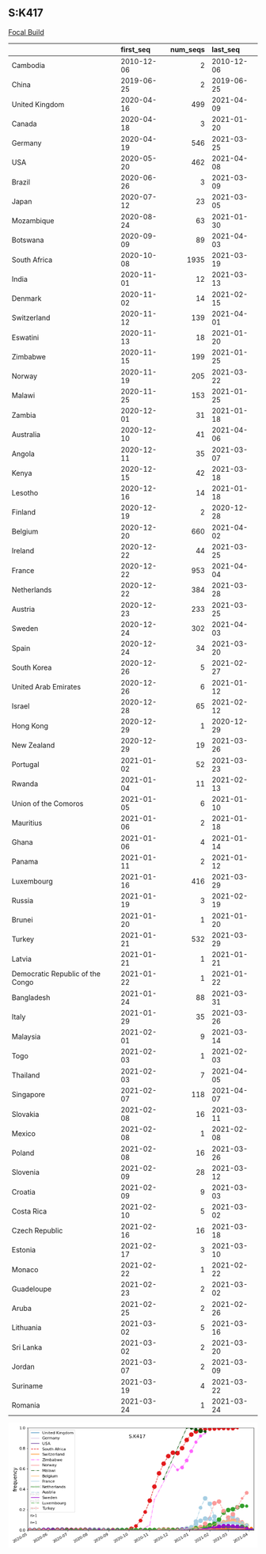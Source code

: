 

## S:K417
[Focal Build](https://nextstrain.org/groups/neherlab/ncov/S.K417?c=gt-S_417)

|                                  | first_seq   |   num_seqs | last_seq   |
|:---------------------------------|:------------|-----------:|:-----------|
| Cambodia                         | 2010-12-06  |          2 | 2010-12-06 |
| China                            | 2019-06-25  |          2 | 2019-06-25 |
| United Kingdom                   | 2020-04-16  |        499 | 2021-04-09 |
| Canada                           | 2020-04-18  |          3 | 2021-01-20 |
| Germany                          | 2020-04-19  |        546 | 2021-03-25 |
| USA                              | 2020-05-20  |        462 | 2021-04-08 |
| Brazil                           | 2020-06-26  |          3 | 2021-03-09 |
| Japan                            | 2020-07-12  |         23 | 2021-03-05 |
| Mozambique                       | 2020-08-24  |         63 | 2021-01-30 |
| Botswana                         | 2020-09-09  |         89 | 2021-04-03 |
| South Africa                     | 2020-10-08  |       1935 | 2021-03-19 |
| India                            | 2020-11-01  |         12 | 2021-03-13 |
| Denmark                          | 2020-11-02  |         14 | 2021-02-15 |
| Switzerland                      | 2020-11-12  |        139 | 2021-04-01 |
| Eswatini                         | 2020-11-13  |         18 | 2021-01-20 |
| Zimbabwe                         | 2020-11-15  |        199 | 2021-01-25 |
| Norway                           | 2020-11-19  |        205 | 2021-03-22 |
| Malawi                           | 2020-11-25  |        153 | 2021-01-25 |
| Zambia                           | 2020-12-01  |         31 | 2021-01-18 |
| Australia                        | 2020-12-10  |         41 | 2021-04-06 |
| Angola                           | 2020-12-11  |         35 | 2021-03-07 |
| Kenya                            | 2020-12-15  |         42 | 2021-03-18 |
| Lesotho                          | 2020-12-16  |         14 | 2021-01-18 |
| Finland                          | 2020-12-19  |          2 | 2020-12-28 |
| Belgium                          | 2020-12-20  |        660 | 2021-04-02 |
| Ireland                          | 2020-12-22  |         44 | 2021-03-25 |
| France                           | 2020-12-22  |        953 | 2021-04-04 |
| Netherlands                      | 2020-12-22  |        384 | 2021-03-28 |
| Austria                          | 2020-12-23  |        233 | 2021-03-25 |
| Sweden                           | 2020-12-24  |        302 | 2021-04-03 |
| Spain                            | 2020-12-24  |         34 | 2021-03-20 |
| South Korea                      | 2020-12-26  |          5 | 2021-02-27 |
| United Arab Emirates             | 2020-12-26  |          6 | 2021-01-12 |
| Israel                           | 2020-12-28  |         65 | 2021-02-12 |
| Hong Kong                        | 2020-12-29  |          1 | 2020-12-29 |
| New Zealand                      | 2020-12-29  |         19 | 2021-03-26 |
| Portugal                         | 2021-01-02  |         52 | 2021-03-23 |
| Rwanda                           | 2021-01-04  |         11 | 2021-02-13 |
| Union of the Comoros             | 2021-01-05  |          6 | 2021-01-10 |
| Mauritius                        | 2021-01-06  |          2 | 2021-01-18 |
| Ghana                            | 2021-01-06  |          4 | 2021-01-14 |
| Panama                           | 2021-01-11  |          2 | 2021-01-12 |
| Luxembourg                       | 2021-01-16  |        416 | 2021-03-29 |
| Russia                           | 2021-01-19  |          3 | 2021-02-19 |
| Brunei                           | 2021-01-20  |          1 | 2021-01-20 |
| Turkey                           | 2021-01-21  |        532 | 2021-03-29 |
| Latvia                           | 2021-01-21  |          1 | 2021-01-21 |
| Democratic Republic of the Congo | 2021-01-22  |          1 | 2021-01-22 |
| Bangladesh                       | 2021-01-24  |         88 | 2021-03-31 |
| Italy                            | 2021-01-29  |         35 | 2021-03-26 |
| Malaysia                         | 2021-02-01  |          9 | 2021-03-14 |
| Togo                             | 2021-02-03  |          1 | 2021-02-03 |
| Thailand                         | 2021-02-03  |          7 | 2021-04-05 |
| Singapore                        | 2021-02-07  |        118 | 2021-04-07 |
| Slovakia                         | 2021-02-08  |         16 | 2021-03-11 |
| Mexico                           | 2021-02-08  |          1 | 2021-02-08 |
| Poland                           | 2021-02-08  |         16 | 2021-03-26 |
| Slovenia                         | 2021-02-09  |         28 | 2021-03-12 |
| Croatia                          | 2021-02-09  |          9 | 2021-03-03 |
| Costa Rica                       | 2021-02-10  |          5 | 2021-03-02 |
| Czech Republic                   | 2021-02-16  |         16 | 2021-03-18 |
| Estonia                          | 2021-02-17  |          3 | 2021-03-10 |
| Monaco                           | 2021-02-22  |          1 | 2021-02-22 |
| Guadeloupe                       | 2021-02-23  |          2 | 2021-03-02 |
| Aruba                            | 2021-02-25  |          2 | 2021-02-26 |
| Lithuania                        | 2021-03-02  |          5 | 2021-03-16 |
| Sri Lanka                        | 2021-03-02  |          2 | 2021-03-20 |
| Jordan                           | 2021-03-07  |          2 | 2021-03-09 |
| Suriname                         | 2021-03-19  |          4 | 2021-03-22 |
| Romania                          | 2021-03-24  |          1 | 2021-03-24 |

![Overall trends S.K417](/overall_trends_figures/overall_trends_S.K417.png)